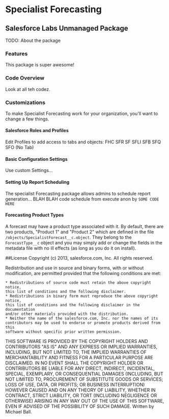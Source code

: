 # Specialist Forecasting
## Salesforce Labs Unmanaged Package

TODO: About the package
### Features
This package is super awesome!
### Code Overview
Look at all teh codez.

### Customizations
To make Specialist Forecasting work for your organization, you'll want to change a few things.
#### Salesforce Roles and Profiles
Edit Profiles to add access to tabs and objects:
FHC
SFR
SF
SFLI
SFB
SFQ
SFO (No Tab)
#### Basic Configuration Settings
Use custom Settings...
#### Setting Up Report Scheduling
The specialist Forecasting package allows admins to schedule report generation...
BLAH BLAH code schedule from execute anon by `SOME CODE HERE`
#### Forecasting Product Types
A forecast may have a product type associated with it. By default, there are two products, "Product 1" and "Product 2" which are defined in the file `/objects/SpecialistForecast__c.object`. They belong to the `ForecastType__c` object and you may simply add or change the fields in the metadata file with no ill effects (as long as you do it on install).

##License
Copyright (c) 2013, salesforce.com, Inc.
All rights reserved.

Redistribution and use in source and binary forms, with or without modification,
are permitted provided that the following conditions are met:

    * Redistributions of source code must retain the above copyright notice,
    this list of conditions and the following disclaimer.
    * Redistributions in binary form must reproduce the above copyright notice,
    this list of conditions and the following disclaimer in the documentation
    and/or other materials provided with the distribution.
    * Neither the name of the salesforce.com, Inc. nor the names of its
    contributors may be used to endorse or promote products derived from this
    software without specific prior written permission.

THIS SOFTWARE IS PROVIDED BY THE COPYRIGHT HOLDERS AND CONTRIBUTORS "AS IS" AND
ANY EXPRESS OR IMPLIED WARRANTIES, INCLUDING, BUT NOT LIMITED TO, THE IMPLIED
WARRANTIES OF MERCHANTABILITY AND FITNESS FOR A PARTICULAR PURPOSE ARE DISCLAIMED.
IN NO EVENT SHALL THE COPYRIGHT HOLDER OR CONTRIBUTORS BE LIABLE FOR ANY DIRECT,
INDIRECT, INCIDENTAL, SPECIAL, EXEMPLARY, OR CONSEQUENTIAL DAMAGES (INCLUDING,
BUT NOT LIMITED TO, PROCUREMENT OF SUBSTITUTE GOODS OR SERVICES; LOSS OF USE,
DATA, OR PROFITS; OR BUSINESS INTERRUPTION) HOWEVER CAUSED AND ON ANY THEORY OF
LIABILITY, WHETHER IN CONTRACT, STRICT LIABILITY, OR TORT (INCLUDING NEGLIGENCE
OR OTHERWISE) ARISING IN ANY WAY OUT OF THE USE OF THIS SOFTWARE, EVEN IF ADVISED
OF THE POSSIBILITY OF SUCH DAMAGE. Written by Michael Ball.


